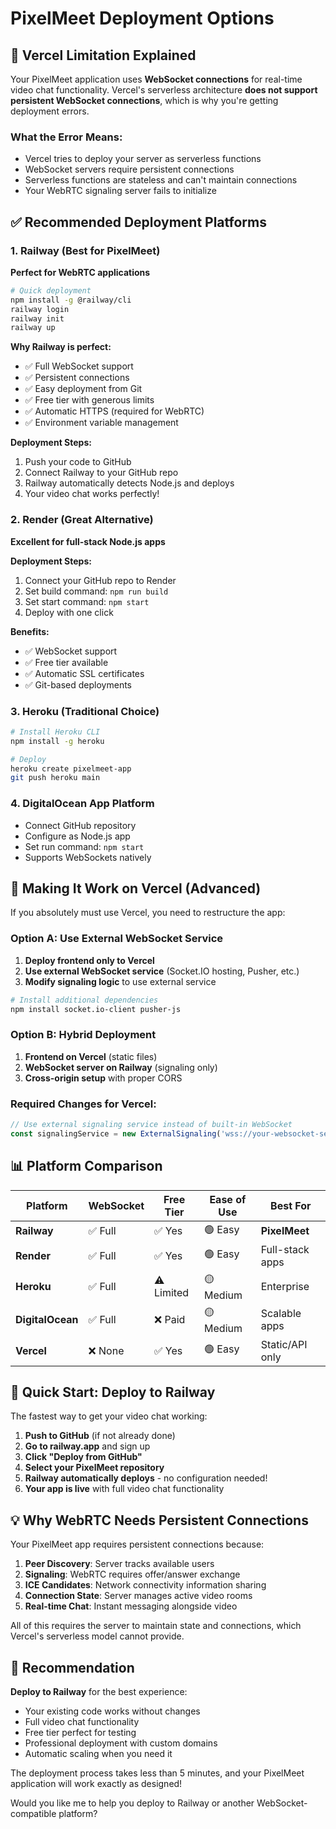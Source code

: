 # PixelMeet Deployment Options

## 🚨 Vercel Limitation Explained

Your PixelMeet application uses **WebSocket connections** for real-time video chat functionality. Vercel's serverless architecture **does not support persistent WebSocket connections**, which is why you're getting deployment errors.

### What the Error Means:
- Vercel tries to deploy your server as serverless functions
- WebSocket servers require persistent connections
- Serverless functions are stateless and can't maintain connections
- Your WebRTC signaling server fails to initialize

## ✅ Recommended Deployment Platforms

### 1. Railway (Best for PixelMeet)
**Perfect for WebRTC applications**

```bash
# Quick deployment
npm install -g @railway/cli
railway login
railway init
railway up
```

**Why Railway is perfect:**
- ✅ Full WebSocket support
- ✅ Persistent connections
- ✅ Easy deployment from Git
- ✅ Free tier with generous limits  
- ✅ Automatic HTTPS (required for WebRTC)
- ✅ Environment variable management

**Deployment Steps:**
1. Push your code to GitHub
2. Connect Railway to your GitHub repo
3. Railway automatically detects Node.js and deploys
4. Your video chat works perfectly!

### 2. Render (Great Alternative)
**Excellent for full-stack Node.js apps**

**Deployment Steps:**
1. Connect your GitHub repo to Render
2. Set build command: `npm run build`
3. Set start command: `npm start`
4. Deploy with one click

**Benefits:**
- ✅ WebSocket support
- ✅ Free tier available
- ✅ Automatic SSL certificates
- ✅ Git-based deployments

### 3. Heroku (Traditional Choice)
```bash
# Install Heroku CLI
npm install -g heroku

# Deploy
heroku create pixelmeet-app
git push heroku main
```

### 4. DigitalOcean App Platform
- Connect GitHub repository
- Configure as Node.js app
- Set run command: `npm start`
- Supports WebSockets natively

## 🔧 Making It Work on Vercel (Advanced)

If you absolutely must use Vercel, you need to restructure the app:

### Option A: Use External WebSocket Service

1. **Deploy frontend only to Vercel**
2. **Use external WebSocket service** (Socket.IO hosting, Pusher, etc.)
3. **Modify signaling logic** to use external service

```bash
# Install additional dependencies
npm install socket.io-client pusher-js
```

### Option B: Hybrid Deployment
1. **Frontend on Vercel** (static files)
2. **WebSocket server on Railway** (signaling only)
3. **Cross-origin setup** with proper CORS

### Required Changes for Vercel:
```typescript
// Use external signaling service instead of built-in WebSocket
const signalingService = new ExternalSignaling('wss://your-websocket-service.com');
```

## 📊 Platform Comparison

| Platform | WebSocket | Free Tier | Ease of Use | Best For |
|----------|-----------|-----------|-------------|----------|
| **Railway** | ✅ Full | ✅ Yes | 🟢 Easy | **PixelMeet** |
| **Render** | ✅ Full | ✅ Yes | 🟢 Easy | Full-stack apps |
| **Heroku** | ✅ Full | ⚠️ Limited | 🟡 Medium | Enterprise |
| **DigitalOcean** | ✅ Full | ❌ Paid | 🟡 Medium | Scalable apps |
| **Vercel** | ❌ None | ✅ Yes | 🟢 Easy | Static/API only |

## 🚀 Quick Start: Deploy to Railway

The fastest way to get your video chat working:

1. **Push to GitHub** (if not already done)
2. **Go to railway.app** and sign up
3. **Click "Deploy from GitHub"**
4. **Select your PixelMeet repository**
5. **Railway automatically deploys** - no configuration needed!
6. **Your app is live** with full video chat functionality

## 💡 Why WebRTC Needs Persistent Connections

Your PixelMeet app requires persistent connections because:

1. **Peer Discovery**: Server tracks available users
2. **Signaling**: WebRTC requires offer/answer exchange
3. **ICE Candidates**: Network connectivity information sharing  
4. **Connection State**: Server manages active video rooms
5. **Real-time Chat**: Instant messaging alongside video

All of this requires the server to maintain state and connections, which Vercel's serverless model cannot provide.

## 🎯 Recommendation

**Deploy to Railway** for the best experience:
- Your existing code works without changes
- Full video chat functionality
- Free tier perfect for testing
- Professional deployment with custom domains
- Automatic scaling when you need it

The deployment process takes less than 5 minutes, and your PixelMeet application will work exactly as designed!

Would you like me to help you deploy to Railway or another WebSocket-compatible platform?